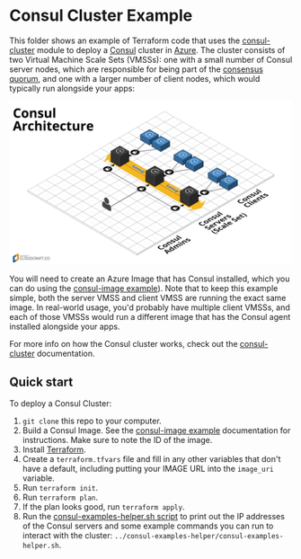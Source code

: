# Consul Cluster Example

This folder shows an example of Terraform code that uses the [consul-cluster](https://github.com/hashicorp/terraform-azurerm-consul/tree/master/modules/consul-cluster) module to deploy 
a [Consul](https://www.consul.io/) cluster in [Azure](https://azure.microsoft.com/). The cluster consists of two Virtual
Machine Scale Sets (VMSSs): one with a small number of Consul server nodes, which are responsible for being part of the 
[consensus quorum](https://www.consul.io/docs/internals/consensus.html), and one with a larger number of client nodes, 
which would typically run alongside your apps:

![Consul architecture](https://raw.githubusercontent.com/hashicorp/terraform-azurerm-consul/master/_docs/architecture.png)

You will need to create an Azure Image that has Consul installed, which you can do using the 
[consul-image example](https://github.com/hashicorp/terraform-azurerm-consul/tree/master/examples/consul-image)). Note that to keep this example simple, both the server VMSS and client 
VMSS are running the exact same image. In real-world usage, you'd probably have multiple client VMSSs, and each of those 
VMSSs would run a different image that has the Consul agent installed alongside your apps.

For more info on how the Consul cluster works, check out the [consul-cluster](https://github.com/hashicorp/terraform-azurerm-consul/tree/master/modules/consul-cluster) documentation.


## Quick start

To deploy a Consul Cluster:

1. `git clone` this repo to your computer.
1. Build a Consul Image. See the [consul-image example](https://github.com/hashicorp/terraform-azurerm-consul/tree/master/examples/consul-image) documentation for instructions. Make sure 
   to note the ID of the image.
1. Install [Terraform](https://www.terraform.io/).
1. Create a `terraform.tfvars` file and fill in any other variables that don't have a default, including putting your 
   IMAGE URL into the `image_uri` variable.
1. Run `terraform init`.
1. Run `terraform plan`.
1. If the plan looks good, run `terraform apply`.
1. Run the [consul-examples-helper.sh script](https://github.com/hashicorp/terraform-azurerm-consul/tree/master/examples/consul-examples-helper/consul-examples-helper.sh) to 
   print out the IP addresses of the Consul servers and some example commands you can run to interact with the cluster:
   `../consul-examples-helper/consul-examples-helper.sh`.

